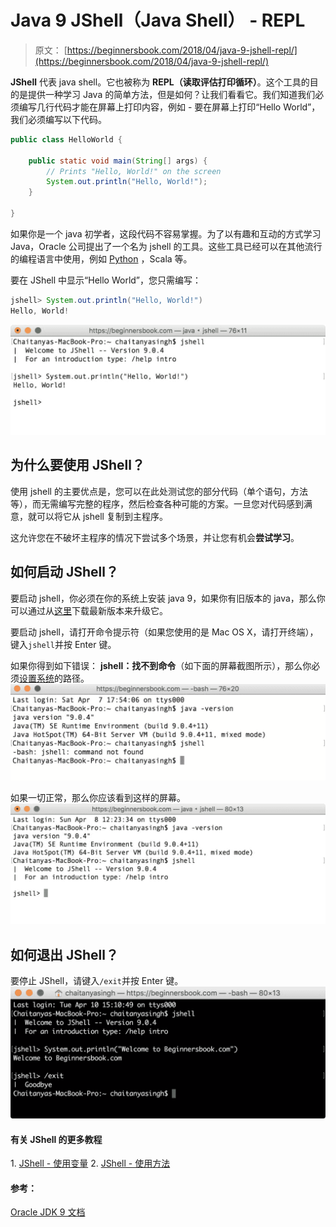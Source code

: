 # Java 9 JShell（Java Shell） - REPL

> 原文： [https://beginnersbook.com/2018/04/java-9-jshell-repl/](https://beginnersbook.com/2018/04/java-9-jshell-repl/)

**JShell** 代表 java shell。它也被称为 **REPL（读取评估打印循环）**。这个工具的目的是提供一种学习 Java 的简单方法，但是如何？让我们看看它。我们知道我们必须编写几行代码才能在屏幕上打印内容，例如 - 要在屏幕上打印“Hello World”，我们必须编写以下代码。

```java
public class HelloWorld {

    public static void main(String[] args) {
        // Prints "Hello, World!" on the screen
        System.out.println("Hello, World!");
    }

}
```

如果你是一个 java 初学者，这段代码不容易掌握。为了以有趣和互动的方式学习 Java，Oracle 公司提出了一个名为 jshell 的工具。这些工具已经可以在其他流行的编程语言中使用，例如 [Python](https://beginnersbook.com/2018/03/python-tutorial-learn-programming/) ，Scala 等。

要在 JShell 中显示“Hello World”，您只需编写：

```java
jshell> System.out.println("Hello, World!")
Hello, World!
```

![JShell - Java Shell Hello World](img/1a585e7bb9c0548936eb060cd15d146a.jpg)

## 为什么要使用 JShell？

使用 jshell 的主要优点是，您可以在此处测试您的部分代码（单个语句，方法等），而无需编写完整的程序，然后检查各种可能的方案。一旦您对代码感到满意，就可以将它从 jshell 复制到主程序。

这允许您在不破坏主程序的情况下尝试多个场景，并让您有机会**尝试学习**。

## 如何启动 JShell？

要启动 jshell，你必须在你的系统上安装 java 9，如果你有旧版本的 java，那么你可以通过从[这里](http://www.oracle.com/technetwork/java/javase/downloads/jdk9-downloads-3848520.html)下载最新版本来升级它。

要启动 jshell，请打开命令提示符（如果您使用的是 Mac OS X，请打开终端），键入`jshell`并按 Enter 键。

如果你得到如下错误： **jshell：找不到命令**（如下面的屏幕截图所示），那么你必须[设置系统](https://beginnersbook.com/2018/04/jshell-command-not-found-on-mac-os-x/)的路径。
![jshell Command Not Found](img/67bf41aea8ebac5702f969dcec9e6f7c.jpg)

如果一切正常，那么你应该看到这样的屏幕。
![Starting JShell on your System](img/29e80b1fe7596dc1b1a3e2a46b39583b.jpg)

## 如何退出 JShell？

要停止 JShell，请键入`/exit`并按 Enter 键。
![How to stop exit JShell](img/166d4dd6a8b913aca8ea616d01615b22.jpg)

#### 有关 JShell 的更多教程

1\. [JShell - 使用变量](https://beginnersbook.com/2018/04/java-9-jshell-variables/)
2\. [JShell - 使用方法](https://beginnersbook.com/2018/04/java-9-jshell-methods/)

#### 参考：

[Oracle JDK 9 文档](https://docs.oracle.com/javase/9/jshell/toc.htm)